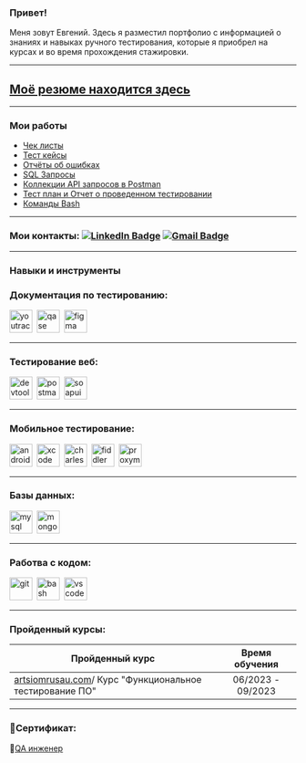 ### Привет!

<p>Меня зовут Евгений. Здесь я разместил портфолио с информацией о знаниях и навыках ручного тестирования, которые я приобрел на курсах и во время прохождения стажировки.</p> 

---
##  [Моё резюме находится здесь](https://drive.google.com/file/d/1jKV4w6h3IPEDeCQBqk4kwQGM4rmK0JCM/view?usp=drive_link)
---

###  Мои работы

- [Чек листы](https://github.com/Baidak-Evgenii/Check_list)
- [Тест кейсы](https://github.com/Baidak-Evgenii/Test_case)
- [Отчёты об ошибках](https://github.com/Baidak-Evgenii/Bug_report)
- [SQL Запросы](https://github.com/Baidak-Evgenii/SQL_querie)
- [Коллекции API запросов в Postman](https://www.postman.com/restless-flare-373008/workspace/my-workspace/collection/24530753-c7f3e8a0-3f35-465e-9dc3-2df2349e7865)
- [Тест план и Отчет о проведенном тестировании](https://github.com/Baidak-Evgenii/Test-plan_-_Report-of-testing)
- [Команды Bash](https://github.com/Baidak-Evgenii/Practical_Task.-Bash_Commands)

---
### Мои контакты: [![LinkedIn Badge](https://img.shields.io/badge/-Evgenii%20Baidak-blue?style=flat&logo=LinkedIn&logoColor=white)](https://www.linkedin.com/in/Evgenii--Baidak/) [![Gmail Badge](https://img.shields.io/badge/-Gmail-red?style=flat&logo=Gmail&logoColor=white)](mailto:sumlenne@gmail.com)

---
### Навыки и инструменты

### Документация по тестированию:

<div>
  <img src="https://upload.wikimedia.org/wikipedia/commons/thumb/8/8d/YouTrack_Icon.svg/1024px-YouTrack_Icon.svg.png?20200803082248" title="youtrack" alt="youtrack" width="40" height="40"/>&nbsp
  <img src="https://luna1.co/eb0187.png" title="qase" alt="qase" width="40" height="40"/>&nbsp
  <img src="https://cdn.jsdelivr.net/gh/devicons/devicon/icons/figma/figma-original.svg" title="figma" alt="figma" width="40" height="40"/>&nbsp
</div>

---

### Тестирование веб:

<div>
  <img src="https://d33wubrfki0l68.cloudfront.net/38b5c953a4667366685d55db55d057c86db1fc54/a0fdc/static/acae6b24d940347661ca901ea07f47c1/chrome-dev-logo-icon.png" title="devtools" alt="devtools" width="40" height="40"/>&nbsp
  <img src="https://uxwing.com/wp-content/themes/uxwing/download/brands-and-social-media/postman-icon.png" title="postman" alt="postman" width="40" height="40"/>&nbsp
  <img src="https://static0.smartbear.co/smartbearbrand/media/images/home/soapui-icon.svg" title="soapui" alt="soapui" width="40" height="40"/>&nbsp
</div>

---

### Мобильное тестирование:

<div>
  <img src="https://cdn.jsdelivr.net/gh/devicons/devicon/icons/androidstudio/androidstudio-original.svg" title="android-studio" alt="android-studio" width="40" height="40"/>&nbsp
  <img src="https://cdn.jsdelivr.net/gh/devicons/devicon/icons/xcode/xcode-original.svg" title="xcode" alt="xcode" width="40" height="40"/>&nbsp
  <img src="https://cdn.icon-icons.com/icons2/3053/PNG/512/charles_proxy_macos_bigsur_icon_190302.png" title="charles-proxy" alt="charles-proxy" width="40" height="40"/>&nbsp
  <img src="https://www.megaleechers.com/storage/Fiddler-Everywhere-Icon.png" title="fiddler" alt="fiddler" width="40" height="40"/>&nbsp
  <img src="https://pbs.twimg.com/profile_images/1589614420766126080/slAIVDtr_400x400.jpg" title="proxyman" alt="proxyman" width="40" height="40"/>&nbsp
</div>

---

### Базы данных:

<div>
  <img src="https://cdn.jsdelivr.net/gh/devicons/devicon/icons/mysql/mysql-original.svg" title="mysql" alt="mysql" width="40" height="40"/>&nbsp
  <img src="https://cdn.jsdelivr.net/gh/devicons/devicon/icons/mongodb/mongodb-original.svg" title="mongodb" alt="mongodb" width="40" height="40"/>&nbsp
</div>

---

### Работва с кодом:

<div>
  <img src="https://cdn.jsdelivr.net/gh/devicons/devicon/icons/git/git-original.svg" title="git" alt="git" width="40" height="40"/>&nbsp
  <img src="https://upload.wikimedia.org/wikipedia/commons/thumb/4/4b/Bash_Logo_Colored.svg/1024px-Bash_Logo_Colored.svg.png?20180723054350" title="bash" alt="bash" width="40" height="40"/>&nbsp
  <img src="https://cdn.jsdelivr.net/gh/devicons/devicon/icons/vscode/vscode-original.svg" title="vscode" alt="vscode" width="40" height="40"/>&nbsp
  
</div>

---

### Пройденный курсы:

| Пройденный курс                                                 | Время обучения             |
| ----------------------------------------------------------------| :---------------: |
| [artsiomrusau.com](https://artsiomrusau.com/)/ Курс "Функциональное тестирование ПО"              | 06/2023 - 09/2023 |

---
### 📜Сертификат:

🔗[QA инженер](https://v2.coreapp.ai/certificate/pdf/64fdba00140da14a5cbd297c)
